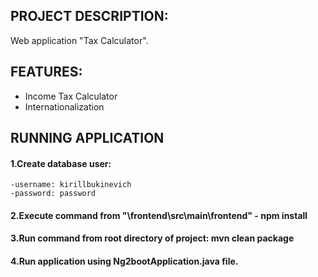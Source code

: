## PROJECT DESCRIPTION:

Web application "Tax Calculator".

## FEATURES:
* Income Tax Calculator
* Internationalization

## RUNNING APPLICATION

#### 1.Create database user:
	-username: kirillbukinevich
	-password: password
#### 2.Execute command from "\frontend\src\main\frontend" -  npm install
#### 3.Run command from root directory of project: mvn clean package
#### 4.Run application using Ng2bootApplication.java file.
